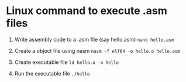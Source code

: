 # Linux command to execute .asm files

1. Write assembly code to a .asm file (say hello.asm)
	`nano hello.asm`

2. Create a object file using nasm
	`nasm -f elf64 -o hello.o hello.asm`

3. Create executable file
	`ld hello.o -o hello`

4. Run the executable file
	`./hello`

